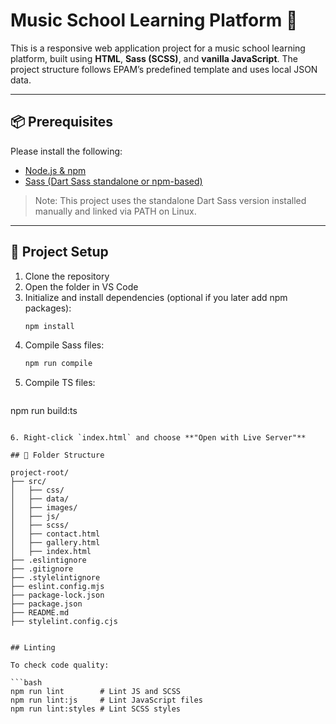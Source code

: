 # Music School Learning Platform 🎵

This is a responsive web application project for a music school learning platform, built using **HTML**, **Sass (SCSS)**, and **vanilla JavaScript**. The project structure follows EPAM’s predefined template and uses local JSON data.

---

## 📦 Prerequisites

Please install the following:

- [Node.js & npm](https://nodejs.org/)
- [Sass (Dart Sass standalone or npm-based)](https://sass-lang.com/install)

> Note: This project uses the standalone Dart Sass version installed manually and linked via PATH on Linux.

---

## 🚀 Project Setup

1. Clone the repository
2. Open the folder in VS Code
3. Initialize and install dependencies (optional if you later add npm packages):
   ```bash
   npm install
   ```
4. Compile Sass files:
   ```bash
   npm run compile
   ```
5. Compile TS files:
   ```bash
npm run build:ts
   ```

6. Right-click `index.html` and choose **"Open with Live Server"**

## 📁 Folder Structure

project-root/
├── src/
│   ├── css/
│   ├── data/
│   ├── images/
│   ├── js/
│   ├── scss/
│   ├── contact.html
│   ├── gallery.html
│   ├── index.html
├── .eslintignore
├── .gitignore
├── .stylelintignore
├── eslint.config.mjs
├── package-lock.json
├── package.json
├── README.md
├── stylelint.config.cjs


## Linting

To check code quality:

```bash
npm run lint        # Lint JS and SCSS
npm run lint:js     # Lint JavaScript files
npm run lint:styles # Lint SCSS styles
```